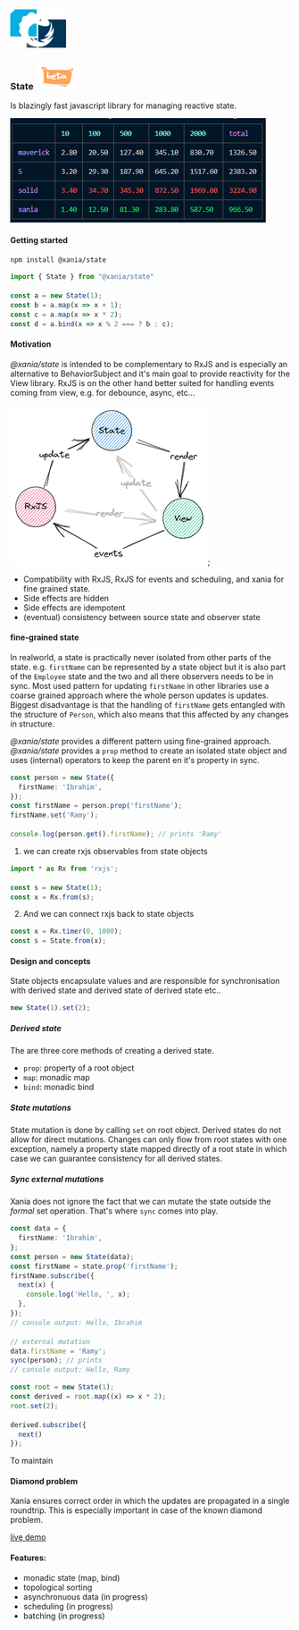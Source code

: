 ﻿<img src="./assets/logo.png" width="100">

### State ![beta](./assets/beta.png)

Is blazingly fast javascript library for managing reactive state.

![benchmark results](./assets/benchmark-results-2.png)

#### Getting started

```shell
npm install @xania/state
```

```typescript
import { State } from "@xania/state"

const a = new State(1);
const b = a.map(x => x + 1);
const c = a.map(x => x * 2);
const d = a.bind(x => x % 2 === ? b : c);
```

#### Motivation

_@xania/state_ is intended to be complementary to RxJS and is especially an alternative to BehaviorSubject and it's main goal to provide reactivity for the View library. RxJS is on the other hand better suited for handling events coming from view, e.g. for debounce, async, etc...

![state flow](./assets/state-flow2.png);

- Compatibility with RxJS, RxJS for events and scheduling, and xania for fine grained state.
- Side effects are hidden
- Side effects are idempotent
- (eventual) consistency between source state and observer state

#### fine-grained state

In realworld, a state is practically never isolated from other parts of the state. e.g. `firstName` can be represented by a state object but it is also part of the `Employee` state and the two and all there observers needs to be in sync. Most used pattern for updating `firstName` in other libraries use a coarse grained approach where the whole person updates is updates. Biggest disadvantage is that the handling of `firstName` gets entangled with the structure of `Person`, which also means that this affected by any changes in structure.

_@xania/state_ provides a different pattern using fine-grained approach. _@xania/state_ provides a `prop` method to create an isolated state object and uses (internal) operators to keep the parent en it's property in sync.

```typescript
const person = new State({
  firstName: 'Ibrahim',
});
const firstName = person.prop('firstName');
firstName.set('Ramy');

console.log(person.get().firstName); // prints 'Ramy'
```

1. we can create rxjs observables from state objects

```typescript
import * as Rx from 'rxjs';

const s = new State(1);
const x = Rx.from(s);
```

2. And we can connect rxjs back to state objects

```typescript
const x = Rx.timer(0, 1000);
const s = State.from(x);
```

#### Design and concepts

State objects encapsulate values and are responsible for synchronisation with derived state and derived state of derived state etc..

```typescript
new State(1).set(2);
```

##### Derived state

The are three core methods of creating a derived state.

- `prop`: property of a root object
- `map`: monadic map
- `bind`: monadic bind

##### State mutations

State mutation is done by calling `set` on root object. Derived states do not allow for direct mutations. Changes can only flow from root states with one exception, namely a property state mapped directly of a root state in which case we can guarantee consistency for all derived states.

##### Sync external mutations

Xania does not ignore the fact that we can mutate the state outside the _formal_ set operation. That's where `sync` comes into play.

```typescript
const data = {
  firstName: 'Ibrahim',
};
const person = new State(data);
const firstName = state.prop('firstName');
firstName.subscribe({
  next(x) {
    console.log('Hello, ', x);
  },
});
// console output: Hello, Ibrahim

// external mutation
data.firstName = 'Ramy';
sync(person); // prints
// console output: Hello, Ramy
```

```typescript
const root = new State(1);
const derived = root.map((x) => x * 2);
root.set(2);

derived.subscribe({
  next()
});
```

To maintain

#### Diamond problem

Xania ensures correct order in which the updates are propagated in a single roundtrip. This is especially important in case of the known diamond problem.

[live demo](https://stackblitz.com/edit/vitejs-vite-cxno2b?file=src%2FApp.tsx)

#### Features:

- monadic state (map, bind)
- topological sorting
- asynchronuous data (in progress)
- scheduling (in progress)
- batching (in progress)
